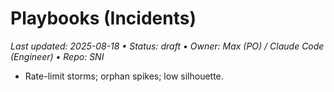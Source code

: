 # Playbooks (Incidents)

_Last updated: 2025-08-18 • Status: draft • Owner: Max (PO) / Claude Code (Engineer) • Repo: SNI_

- Rate-limit storms; orphan spikes; low silhouette.
